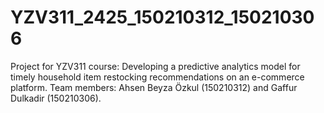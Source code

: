 # YZV311_2425_150210312_150210306
Project for YZV311 course: Developing a predictive analytics model for timely household item restocking recommendations on an e-commerce platform. Team members: Ahsen Beyza Özkul (150210312) and Gaffur Dulkadir (150210306).

